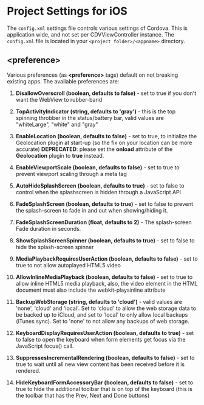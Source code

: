 <!--
#
# Licensed to the Apache Software Foundation (ASF) under one
# or more contributor license agreements.  See the NOTICE file
# distributed with this work for additional information
# regarding copyright ownership.  The ASF licenses this file
# to you under the Apache License, Version 2.0 (the
# "License"); you may not use this file except in compliance
# with the License.  You may obtain a copy of the License at
#
# http://www.apache.org/licenses/LICENSE-2.0
#
# Unless required by applicable law or agreed to in writing,
# software distributed under the License is distributed on an
# "AS IS" BASIS, WITHOUT WARRANTIES OR CONDITIONS OF ANY
#  KIND, either express or implied.  See the License for the
# specific language governing permissions and limitations
# under the License.
#
-->

Project Settings for iOS
========================

The `config.xml` settings file controls various settings of Cordova. This is application wide, and not set per CDVViewController instance.
The `config.xml` file is located in your `<project folder>/<appname>` directory.

## &lt;preference&gt;

Various preferences (as **&lt;preference&gt;** tags) default on not breaking existing apps. The available preferences are:

1. **DisallowOverscroll (boolean, defaults to false)** - set to true if you don't want the WebView to rubber-band

2. **TopActivityIndicator (string, defaults to 'gray')** - this is the top spinning throbber in the status/battery bar, valid values are "whiteLarge", "white" and "gray"

3. **EnableLocation (boolean, defaults to false)** - set to true, to initialize the Geolocation plugin at start-up (so the fix on your location can be more accurate) **DEPRECATED**: please set the **onload** attribute of the **Geolocation** plugin to **true** instead.

4. **EnableViewportScale (boolean, defaults to false)** - set to true to prevent viewport scaling through a meta tag

5. **AutoHideSplashScreen (boolean, defaults to true)** - set to false to control when the splashscreen is hidden through a JavaScript API

6. **FadeSplashScreen (boolean, defaults to true)** - set to false to prevent the splash-screen to fade in and out when showing/hiding it.

7. **FadeSplashScreenDuration (float, defaults to 2)** - The splash-screen Fade duration in seconds.

8. **ShowSplashScreenSpinner (boolean, defaults to true)** - set to false to hide the splash-screen spinner

9. **MediaPlaybackRequiresUserAction (boolean, defaults to false)** - set to true to not allow autoplayed HTML5 video

10. **AllowInlineMediaPlayback (boolean, defaults to false)** - set to true to allow inline HTML5 media playback, also, the video element in the HTML document must also include the webkit-playsinline attribute

11. **BackupWebStorage (string, defaults to 'cloud')** - valid values are 'none', 'cloud' and 'local'. Set to 'cloud' to allow the web storage data to be backed up to iCloud, and set to 'local' to only allow local backups (iTunes sync). Set to 'none' to not allow any backups of web storage.

12. **KeyboardDisplayRequiresUserAction (boolean, defaults to true)** - set to false to open the keyboard when form elements get focus via the JavaScript focus() call.

13. **SuppressesIncrementalRendering (boolean, defaults to false)** - set to true to wait until all new view content has been received before it is rendered.

14. **HideKeyboardFormAccessoryBar (boolean, defaults to false)** - set to true to hide the additional toolbar that is on top of the keyboard (this is the toolbar that has the Prev, Next and Done buttons)

